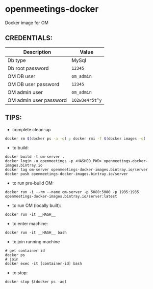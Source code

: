 # openmeetings-docker
Docker image for OM

## CREDENTIALS:

|Description|Value|
|-----------|-----|
|Db type| MySql|
|Db root password|`12345`|
|OM DB user|`om_admin`|
|OM DB user password|`12345`|
|OM admin user|`om_admin`|
|OM admin user password|`1Q2w3e4r5t^y`|


## TIPS:

* complete clean-up
```bash
docker rm $(docker ps -a -q) ; docker rmi -f $(docker images -q)
```

* to build: 
```
docker build -t om-server .
docker login -u openmeetings -p <HASHED_PWD> openmeetings-docker-images.bintray.io
docker tag om-server openmeetings-docker-images.bintray.io/server
docker push openmeetings-docker-images.bintray.io/server
```
* to run pre-build OM:
```
docker run -i --rm --name om-server -p 5080:5080 -p 1935:1935 openmeetings-docker-images.bintray.io/server:latest
```
* to run OM (locally built):
```
docker run -it __HASH__
```
* to enter machine:
```
docker run -it __HASH__ bash
```
* to join running machine
```
# get container id
docker ps
# join
docker exec -it [container-id] bash
```

* to stop:
```
docker stop $(docker ps -aq)
```
